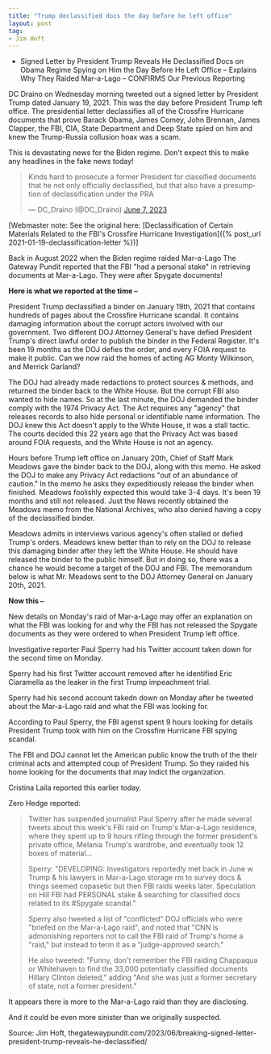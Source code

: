 ```yaml
---
title: "Trump declassified docs the day before he left office"
layout: post
tag:
- Jim Hoft
---
```


- Signed Letter by President Trump Reveals He Declassified Docs on Obama Regime Spying on Him the Day Before He Left Office – Explains Why They Raided Mar-a-Lago – CONFIRMS Our Previous Reporting

DC Draino on Wednesday morning tweeted out a signed letter by President Trump dated January 19, 2021. This was the day before President Trump left office. The presidential letter declassifies all of the Crossfire Hurricane documents that prove Barack Obama, James Comey, John Brennan, James Clapper, the FBI, CIA, State Department and Deep State spied on him and knew the Trump-Russia collusion hoax was a scam.

This is devastating news for the Biden regime. Don't expect this to make any headlines in the fake news today!

<blockquote class="twitter-tweet"><p lang="en" dir="ltr">Kinds hard to prosecute a former President for classified documents that he not only officially declassified, but that also have a presumption of declassification under the PRA</p>&mdash; DC_Draino (@DC_Draino) <a href="https://twitter.com/DC_Draino/status/1666444691745779712?ref_src=twsrc%5Etfw">June 7, 2023</a></blockquote> <script async src="https://platform.twitter.com/widgets.js" charset="utf-8"></script>

[Webmaster note: See the original here: [Declassification of Certain Materials Related to the FBI's Crossfire Hurricane Investigation]({% post_url 2021-01-19-declassification-letter %})]

Back in August 2022 when the Biden regime raided Mar-a-Lago The Gateway Pundit reported that the FBI "had a personal stake" in retrieving documents at Mar-a-Lago. They were after Spygate documents!

**Here is what we reported at the time –**

President Trump declassified a binder on January 19th, 2021 that contains hundreds of pages about the Crossfire Hurricane scandal. It contains damaging information about the corrupt actors involved with our government. Two different DOJ Attorney General's have defied President Trump's direct lawful order to publish the binder in the Federal Register. It's been 19 months as the DOJ defies the order, and every FOIA request to make it public. Can we now raid the homes of acting AG Monty Wilkinson, and Merrick Garland?

The DOJ had already made redactions to protect sources & methods, and returned the binder back to the White House. But the corrupt FBI also wanted to hide names. So at the last minute, the DOJ demanded the binder comply with the 1974 Privacy Act. The Act requires any "agency" that releases records to also hide personal or identifiable name information. The DOJ knew this Act doesn't apply to the White House, it was a stall tactic. The courts decided this 22 years ago that the Privacy Act was based around FOIA requests, and the White House is not an agency.

Hours before Trump left office on January 20th, Chief of Staff Mark Meadows gave the binder back to the DOJ, along with this memo. He asked the DOJ to make any Privacy Act redactions "out of an abundance of caution." In the memo he asks they expeditiously release the binder when finished. Meadows foolishly expected this would take 3-4 days. It's been 19 months and still not released. Just the News recently obtained the Meadows memo from the National Archives, who also denied having a copy of the declassified binder.

Meadows admits in interviews various agency's often stalled or defied Trump's orders. Meadows knew better than to rely on the DOJ to release this damaging binder after they left the White House. He should have released the binder to the public himself. But in doing so, there was a chance he would become a target of the DOJ and FBI. The memorandum below is what Mr. Meadows sent to the DOJ Attorney General on January 20th, 2021.

**Now this –**

New details on Monday's raid of Mar-a-Lago may offer an explanation on what the FBI was looking for and why the FBI has not released the Spygate documents as they were ordered to when President Trump left office.

Investigative reporter Paul Sperry had his Twitter account taken down for the second time on Monday.

Sperry had his first Twitter account removed after he identified Eric Ciaramella as the leaker in the first Trump impeachment trial.

Sperry had his second account takedn down on Monday after he tweeted about the Mar-a-Lago raid and what the FBI was looking for.

According to Paul Sperry, the FBI agenst spent 9 hours looking for details President Trump took with him on the Crossfire Hurricane FBI spying scandal.

The FBI and DOJ cannot let the American public know the truth of the their criminal acts and attempted coup of President Trump. So they raided his home looking for the documents that may indict the organization.

Cristina Laila reported this earlier today.

Zero Hedge reported:

> Twitter has suspended journalist Paul Sperry after he made several tweets about this week's FBI raid on Trump's Mar-a-Lago residence, where they spent up to 9 hours rifling through the former president's private office, Melania Trump's wardrobe, and eventually took 12 boxes of material…
>
> Sperry: "DEVELOPING: Investigators reportedly met back in June w Trump & his lawyers in Mar-a-Lago storage rm to survey docs & things seemed copasetic but then FBI raids weeks later. Speculation on Hill FBI had PERSONAL stake & searching for classified docs related to its #Spygate scandal."
>
> Sperry also tweeted a list of "conflicted" DOJ officials who were "briefed on the Mar-a-Lago raid", and noted that "CNN is admonishing reporters not to call the FBI raid of Trump's home a "raid," but instead to term it as a "judge-approved search."
>
> He also tweeted: "Funny, don't remember the FBI raiding Chappaqua or Whitehaven to find the 33,000 potentially classified documents Hillary Clinton deleted," adding "And she was just a former secretary of state, not a former president."

It appears there is more to the Mar-a-Lago raid than they are disclosing.

And it could be even more sinister than we originally suspected.

Source: Jim Hoft, thegatewaypundit.com/2023/06/breaking-signed-letter-president-trump-reveals-he-declassified/
